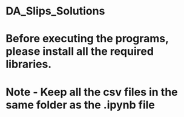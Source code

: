 # DA_Slips_Solutions
# Before executing the programs, please install all the required libraries.
# Note - Keep all the csv files in the same folder as the .ipynb file
